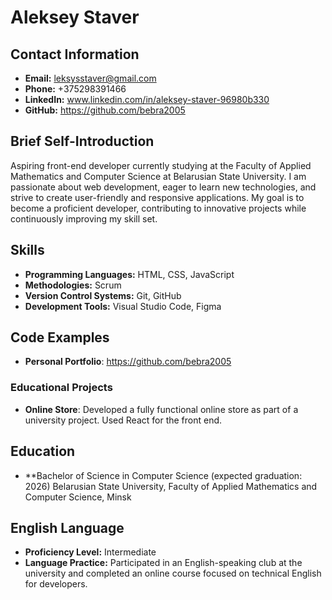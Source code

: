 # Aleksey Staver

## Contact Information
- **Email:** leksysstaver@gmail.com
- **Phone:** +375298391466
- **LinkedIn:** www.linkedin.com/in/aleksey-staver-96980b330
- **GitHub:** https://github.com/bebra2005

## Brief Self-Introduction
Aspiring front-end developer currently studying at the Faculty of Applied Mathematics and Computer Science at Belarusian State University. I am passionate about web development, eager to learn new technologies, and strive to create user-friendly and responsive applications. My goal is to become a proficient developer, contributing to innovative projects while continuously improving my skill set.

## Skills
- **Programming Languages:** HTML, CSS, JavaScript
- **Methodologies:** Scrum
- **Version Control Systems:** Git, GitHub
- **Development Tools:** Visual Studio Code, Figma

## Code Examples
- **Personal Portfolio**: https://github.com/bebra2005

### Educational Projects
- **Online Store**: Developed a fully functional online store as part of a university project. Used React for the front end.

## Education
- **Bachelor of Science in Computer Science (expected graduation: 2026) 
Belarusian State University, Faculty of Applied Mathematics and Computer Science, Minsk

## English Language
- **Proficiency Level:** Intermediate
- **Language Practice:** Participated in an English-speaking club at the university and completed an online course focused on technical English for developers.

